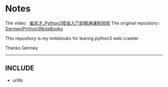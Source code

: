 # Notes

The video : [崔庆才_Python3爬虫入门到精通课程视频](https://www.bilibili.com/video/av30048439/)
The original repository : [Germey/Python3NoteBooks](https://github.com/Germey/Python3NoteBooks) 

This repository is my notebooks for learing python3 web crawler .

Thanks Germey

---

## INCLUDE
- urllib


